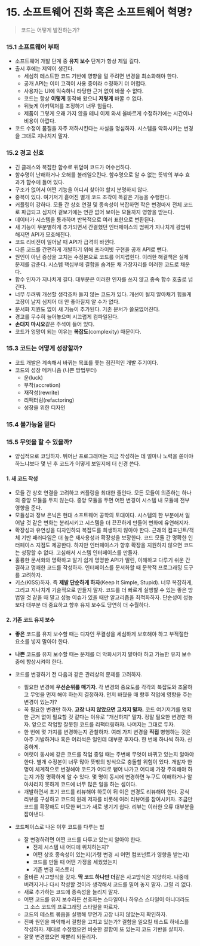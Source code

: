 # 15. 소프트웨어 진화 혹은 소프트웨어 혁명?

> 코드는 어떻게 발전하는가?



### 15.1 소프트웨어 부패

- 소프트웨어 개발 단계 중 **유지 보수** 단계가 항상 제일 길다.
- 출시 후에는 제약이 생긴다.
  - 세심히 테스트한 코드 기반에 영향을 덜 주려면 변경을 최소화해야 한다.
  - 공개 API는 이미 고객이 사용 중이라 수정하기 더 어렵다.
  - 사용자는 UI에 익숙하니 타당한 근거 없이 바꿀 수 없다.
  - 코드는 항상 **이렇게** 동작해 왔으니 **저렇게** 바꿀 수 없다.
  - 뒤늦게 아키텍처를 조정하기 너무 힘들다.
  - 제품이 그렇게 오래 가지 않을 테니 이제 와서 올바르게 수정하기에는 시간이나 비용이 아깝다.
- 코드 수정이 품질을 자주 저하시킨다는 사실을 명심하자. 시스템을 악화시키는 변경을 그대로 지나치지 말자.



### 15.2 경고 신호

- 긴 클래스와 복잡한 함수로 뒤덮여 코드가 어수선하다.
- 함수명이 난해하거나 오해를 불러일으킨다. 함수명으로 알 수 없는 뜻밖의 부수 효과가 함수에 들어 있다.
- 구조가 없어서 어떤 기능을 어디서 찾아야 할지 분명하지 않다.
- 중복이 있다. 여기저기 흩어진 별개 코드 조각이 똑같은 기능을 수행한다.
- 커플링이 강하다. 모듈 간 상호 연결 및 종속성이 복잡하면 작은 변경마저 전체 코드로 파급되고 심지어 겉보기에는 연관 없어 보이는 모듈까지 영향을 받는다.
- 데이터가 시스템을 통과하며 반복적으로 여러 표현으로 변환된다.
- 새 기능이 무분별하게 추가되면서 간결했던 인터페이스의 범위가 지나치게 광범위해지면 API가 모호해진다.
- 코드 리비전이 일어날 때 API가 급격히 바뀐다.
- 다른 코드를 간편하게 개발하기 위해 프라이빗 구현을 공개 API로 뺀다.
- 원인이 아닌 증상을 고치는 수정본으로 코드를 어지럽힌다. 이러한 해결책은 실제 문제를 감춘다. 시스템 핵심부에 결함을 숨겨둔 채 가장자리를 이러한 코드로 채운다.
- 함수 인자가 지나치게 길다. 대부분은 이러한 인자를 쓰지 않고 종속 함수 호출로 넘긴다.
- 너무 두려워 개선할 생각조차 들지 않는 코드가 있다. 개선이 될지 알아채기 힘들게 고장이 날지 심지어 더 안 좋아질지 알 수가 없다.
- 문서화 지원도 없이 새 기능이 추가된다. 기존 문서가 쓸모없어진다.
- 경고를 무수히 늘어놓으며 시끄럽게 컴파일된다.
- **손대지 마시오**같은 주석이 들어 있다.
- 코드가 엉망이 되는 이유는 **복잡도**(complexity) 때문이다.



### 15.3 코드는 어떻게 성장할까?

- 코드 개발은 계속해서 바뀌는 목표를 쫓는 점진적인 개발 주기이다.
- 코드의 성장 메커니즘 (나쁜 방법부터)
  - 운(luck)
  - 부착(accretion)
  - 재작성(rewrite)
  - 리팩터링(refactoring)
  - 성장을 위한 디자인



### 15.4 불가능을 믿다



### 15.5 무엇을 할 수 있을까?

- 양심적으로 코딩하자. 뛰어난 프로그래머는 지금 작성하는 데 얼마나 노력을 쏟아야 하느냐보다 몇 년 후 코드가 어떻게 보일지에 더 신경 쓴다.

#### 1. 새 코드 작성

- 모듈 간 상호 연결을 고려하고 커플링을 최대한 줄인다. 모든 모듈이 의존하는 하나의 중앙 모듈을 두지 않는다. 중앙 모듈을 두면 어떤 변경이 시스템 내 모듈에 전부 영향을 준다.
- 모듈성과 정보 은닉은 현대 소프트웨어 공학의 토대이다. 시스템의 한 부분에서 일어날 것 같은 변화는 분리시키고 시스템을 더 끈끈하게 만들어 변화에 유연해지자.
- 확장성과 유연성을 디자인하되 복잡도를 희생하지 않아야 한다. 근래의 컴포넌트/객체 기반 패러다임은 더 높은 재사용성과 확장성을 보장한다. 코드 모듈 간 명확한 인터페이스 지점도 제공한다. 하지만 인터페이스가 향후 확장을 지원하지 않으면 코드는 성장할 수 없다. 고심해서 시스템 인터페이스를 만들자.
- 훌륭한 문서화와 명확하고 알기 쉽게 명명한 API가 딸린, 이해하고 다루기 쉬운 간결하고 명쾌한 코드를 작성하자. 인터페이스를 문서화할 때 문학적 프로그래밍 도구를 고려하자.
- 키스(KISS)하자. 즉 **제발 단순하게 하자**(Keep It Simple, Stupid). 너무 복잡하게, 그리고 지나치게 기술적으로 만들지 말자. 코드를 더 빠르게 실행할 수 있는 좋은 방법일 것 같을 때 말고 성능 이슈가 있을 때만 알고리즘을 최적화하자. 단순성이 성능보다 대부분 더 중요하고 향후 유지 보수도 당연히 더 수월하다.

#### 2. 기존 코드 유지 보수

- **좋은** 코드를 유지 보수할 때는 디자인 무결성을 세심하게 보호해야 하고 부적절한 요소를 넣지 말아야 한다.

- **나쁜** 코드를 유지 보수할 때는 문제를 더 악화시키지 말아야 하고 가능한 유지 보수 중에 향상시켜야 한다.

- 코드를 변경하기 전 다음과 같은 관리상의 문제를 고려하자.

  - 필요한 변경에 **우선순위를 매기자**. 각 변경의 중요도를 각각의 복잡도와 조율하고 무엇을 먼저 해야 하는지 결정하자. 먼저 바꿨을 때 향후 작업에 영향을 주는 변경이 있는가?
  - 꼭 필요한 변경만 하자. **고장 나지 않았으면 고치지 말자.** 코드 여기저기를 명확한 근거 없이 필요할 것 같다는 이유로 "개선하지" 말자. 정말 필요한 변경만 하자. 앞으로 작업할 잘못된 코드를 리팩터링하자. 나머지는 그대로 두자.
  - 한 번에 몇 가지를 변경하는지 관찰하자. 여러 가지 변경을 **직접** 병행하는 것은 아주 기발하거나 혹은 어리석은 일인데 대부분 후자다. 한 번에 하나씩 하자. 신중하게.
  - 여럿이 동시에 같은 코드를 작업 중일 때는 주변에 무엇이 바뀌고 있는지 알아야 한다. 별개 수정본이 너무 많아 뜻밖의 방식으로 충돌할 위험이 있다. 개발자 한 명이 체계적으로 변경해야 코드가 어디로 뻗어 나가고 어디에 가장 주의해야 하는지 가장 명확하게 알 수 있다. 몇 명이 동시에 변경하면 누구도 이해하거나 알아차리지 못하게 코드에 너무 많은 일을 하는 셈이다.
  - 개발하면서 초기 코드를 리뷰해야 하듯이 뒤 이은 변경도 리뷰해야 한다. 공식 리뷰를 구성하고 코드의 원래 저자를 비롯해 여러 리뷰어를 참여시키자. 조금만 코드를 확장해도 미묘한 버그가 새로 생기기 쉽다. 리뷰는 이러한 오류 대부분을 잡아낸다.

- 코드페이스로 나온 이후 코드를 다루는 법

  - 잘 변경하려면 어떤 코드를 다루고 있는지 알아야 한다.
    - 전체 시스템 내 어디에 위치하는지?
    - 어떤 상호 종속성이 있는지(가령 변경 시 어떤 컴포넌트가 영향을 받는지)
    - 코드를 만들 때 어떤 가정을 세웠었는지
    - 기존 변경 히스토리
  - 올바른 사고방식을 갖자. **딱 코드 하나만 더**같은 사고방식은 지양하자. 나중에 버려지거나 다시 작성할 것이라 생각해서 코드를 밀어 놓지 말자. 그럴 리 없다.
  - 새로 추가하는 코드에 종속성을 늘리지 말자.
  - 어떤 코드를 유지 보수하든 선호하는 스타일이나 하우스 스타일이 아니더라도 그 소스 코드의 프로그래밍 스타일을 따르자.
  - 코드의 테스트 묶음을 실행해 무언가 고장 나지 않았는지 확인하자.
  - 진짜 원인을 파악해서 결함을 고치고 있는가? 결함을 일으킬 테스트 하네스를 작성하자. 제대로 수정했으면 비슷한 결함이 또 있는지 코드 기반을 살피자.
  - 잘못 변경했으면 재빨리 되돌리자.

  